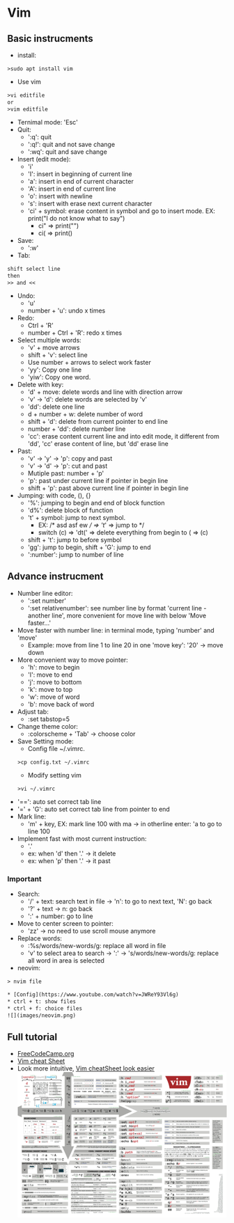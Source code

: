 # Vim
## Basic instrucments
* install:
```
>sudo apt install vim
```
* Use vim
```
>vi editfile
or
>vim editfile
```
* Ternimal mode: 'Esc'
* Quit: 
	* ':q': quit
	* ':q!': quit and not save change
	* ':wq': quit and save change
* Insert (edit mode):
	* 'i'
	* 'I': insert in beginning of current line
	* 'a': insert in end of current character
	* 'A': insert in end of current line
	* 'o': insert with newline
	* 's': insert with erase next current character
	* 'ci' + symbol: erase content in symbol and go to insert mode. EX: print("I do not know what to say")
		* ci" => print("")
		* ci( => print()
* Save:
	* ':w'
* Tab:
```
shift select line 
then
>> and <<
```
* Undo:
	* 'u'
	* number + 'u': undo x times
* Redo:
	* Ctrl + 'R'
	* number + Ctrl + 'R': redo x times
* Select multiple words:
	* 'v' + move arrows
	* shift + 'v': select line
	* Use number + arrows to select work faster
	* 'yy': Copy one line
	* 'yiw': Copy one word.
* Delete with key:
	* 'd' + move: delete words and line with direction arrow
	* 'v' -> 'd': delete words are selected by 'v'
	* 'dd': delete one line 
	* d + number + w: delete number of word
	* shift + 'd': delete from current pointer to end line
	* number + 'dd': delete number line
	* 'cc': erase content current line and into edit mode, it different from 'dd', 'cc' erase content of line, but 'dd' erase line
* Past:
	* 'v' -> 'y' -> 'p': copy and past
	* 'v' -> 'd' -> 'p': cut and past
	* Mutiple past: number + 'p'	
	* 'p': past under current line if pointer in begin line
	* shift + 'p': past above current line if pointer in begin line
* Jumping: with code, (), {}
	* '%': jumping to begin and end of block function
	* 'd%': delete block of function
	* 't' + symbol: jump to next symbol.
		* EX: /* asd asf ew */ => 't*' => jump to */
		* switch (c) => 'dt(' => delete everything from begin to ( => (c)
	* shift + 't': jump to before symbol
	* 'gg': jump to begin, shift + 'G': jump to end
	* ':number': jump to number of line
## Advance instrucment
* Number line editor:
	* ':set number'
	* ':set relativenumber': see number line by format 'current line - another line', more convenient for move line with below 'Move faster...'
* Move faster with number line: in terminal mode, typing 'number' and 'move'
	* Example: move from line 1 to line 20 in one 'move key': '20' -> move down
* More convenient way to move pointer:
	* 'h': move to begin
	* 'l': move to end
	* 'j': move to bottom
	* 'k': move to top
	* 'w': move of word
	* 'b': move back of word
* Adjust tab:
	* :set tabstop=5
* Change theme color:
	* :colorscheme + 'Tab' -> choose color
* Save Setting mode:
	* Config file ~/.vimrc.
	```
	>cp config.txt ~/.vimrc
	```
	* Modify setting vim
	```
	>vi ~/.vimrc
	```
* '==': auto set correct tab line
* '=' + 'G': auto set correct tab line from pointer to end
* Mark line:
	* 'm' + key, EX: mark line 100 with ma -> in otherline enter: 'a to go to line 100
* Implement fast with most current instruction:
	* '.'
	* ex: when 'd' then '.' -> it delete
	* ex: when 'p' then '.' -> it past	
### Important
* Search: 
	* '/' + text: search text in file -> 'n': to go to next text, 'N': go back 
	* '?' + text -> n: go back
	* ':' + number: go to line
* Move to center screen to pointer:
	* 'zz' -> no need to use scroll mouse anymore
* Replace words:
	* :%s/words/new-words/g: replace all word in file
	* 'v' to select area to search -> ':' -> 's/words/new-words/g: replace all word in area is selected
* neovim:
```
> nvim file
```
	* [Config](https://www.youtube.com/watch?v=JWReY93Vl6g)
	* ctrl + t: show files
	* ctrl + f: choice files
	![](images/neovim.png)
## Full tutorial
* [FreeCodeCamp.org](https://www.youtube.com/watch?v=RZ4p-saaQkc&list=LL&index=9&t=359s)
* [Vim cheat Sheet](https://vim.rtorr.com/)
* Look more intuitive, [Vim cheatSheet look easier](https://devhints.io/vim)
		![](images/vim-cheatsheet.png)

